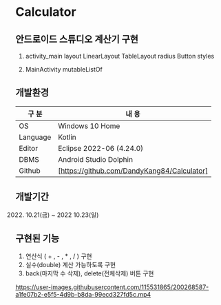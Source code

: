 # Calculator

## 안드로이드 스튜디오 계산기 구현
1. activity_main layout
LinearLayout
TableLayout
radius Button
styles

2. MainActivity
mutableListOf

## 개발환경

| 구 분 | 내 용 |
| --- | --- |
| OS | Windows 10 Home |
| Language | Kotlin |
| Editor | Eclipse 2022-06 (4.24.0) |
| DBMS | Android Studio Dolphin |
| Github | [https://github.com/DandyKang84/Calculator] |

## 개발기간

2022. 10.21(금) ~ 2022 10.23(일)

## 구현된 기능
1. 연산식 ( + , - , * , / ) 구현
2. 실수(double) 계산 가능하도록 구현
3. back(마지막 수 삭제), delete(전체삭제) 버튼 구현


https://user-images.githubusercontent.com/115531865/200268587-a1fe07b2-e5f5-4d9b-b8da-99ecd327fd5c.mp4

